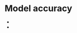 # Model accuracy

- [](https://towardsdatascience.com/model-lift-the-missing-link-70eb37460e67)
- [](https://www.scikit-yb.org/en/latest/)
